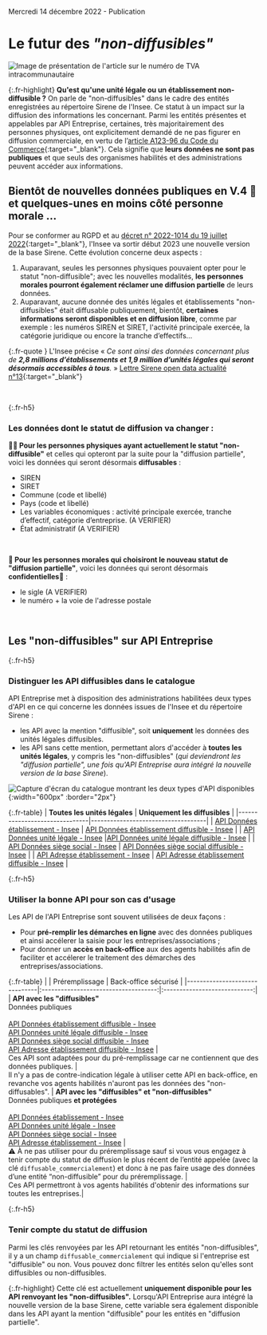 Mercredi 14 décembre 2022 - Publication

# Le futur des _"non-diffusibles"_
![Image de présentation de l'article sur le numéro de TVA intracommunautaire](<%= image_path('api_entreprise/blog/non-diffusible-image-principale.png') %>)

{:.fr-highlight}
**Qu'est qu'une unité légale ou un établissement non-diffusible ?**
On parle de "non-diffusibles" dans le cadre des entités enregistrées au répertoire Sirene de l'Insee. Ce statut à un impact sur la diffusion des informations les concernant.
Parmi les entités présentes et appelables par API Entreprise, certaines, très majoritairement des personnes physiques, ont explicitement demandé de ne pas figurer en diffusion commerciale, en vertu de l’[article A123-96 du Code du Commerce](https://www.legifrance.gouv.fr/codes/article_lc/LEGIARTI000031043097/){:target="_blank"}. Cela signifie que **leurs données ne sont pas publiques** et que seuls des organismes habilités et des administrations peuvent accéder aux informations.
<br>


## Bientôt de nouvelles données publiques en V.4 🎢 <br>et quelques-unes en moins côté personne morale ...

Pour se conformer au RGPD et au [décret n° 2022-1014 du 19 juillet 2022](https://www.legifrance.gouv.fr/jorf/id/JORFTEXT000046061058){:target="_blank"}, l'Insee va sortir début 2023 une nouvelle version de la base Sirene. Cette évolution concerne deux aspects&nbsp;: 
1. Auparavant, seules les personnes physiques pouvaient opter pour le statut "non-diffusible"; avec les nouvelles modalités, **les personnes morales pourront également réclamer une diffusion partielle** de leurs données.
2. Auparavant, aucune donnée des unités légales et établissements "non-diffusibles" était diffusable publiquement, bientôt, **certaines informations seront disponibles et en diffusion libre**, comme par exemple : les numéros SIREN et SIRET, l'activité principale exercée, la catégorie juridique ou encore la tranche d’effectifs…

{:.fr-quote }
L'Insee précise « _Ce sont ainsi des données concernant plus de **2,8 millions d’établissements et 1,9 million d’unités légales qui seront désormais accessibles à tous**._ » 
[Lettre Sirene open data actualité n°13](https://www.insee.fr/fr/information/6525081){:target="_blank"}

<br>

{:.fr-h5}
### Les données dont le statut de diffusion va changer :

**🧑‍⚕️ Pour les personnes physiques ayant actuellement le statut "non-diffusible"** et celles qui opteront par la suite pour la "diffusion partielle", voici les données qui seront désormais **diffusables**&nbsp;:
- SIREN
- SIRET
- Commune (code et libellé)
- Pays (code et libellé)
- Les variables économiques : activité principale exercée, tranche d’effectif, catégorie d’entreprise. (A VERIFIER)
- État administratif (A VERIFIER)

<br>

**🏢 Pour les personnes morales qui choisiront le nouveau statut de "diffusion partielle"**, voici les données qui seront désormais **confidentielles**🔐&nbsp;: 
- le sigle (A VERIFIER)
- le numéro + la voie de l'adresse postale

<br>

## Les "non-diffusibles" sur API Entreprise

{:.fr-h5}
### Distinguer les API diffusibles dans le catalogue

API Entreprise met à disposition des administrations habilitées deux types d'API en ce qui concerne les données issues de l'Insee et du répertoire Sirene&nbsp;: 
- les API avec la mention "diffusible", soit **uniquement** les données des unités légales diffusibles.
- les API sans cette mention, permettant alors d'accéder à **toutes les unités légales**, y compris les "non-diffusibles" (_qui deviendront les "diffusion partielle", une fois qu'API Entreprise aura intégré la nouvelle version de la base Sirene_).


![Capture d'écran du catalogue montrant les deux types d'API disponibles](<%= image_path('api_entreprise/blog/non-diffusible-catalogue-deux-types-d-api.png') %>){:width="600px" :border="2px"}


{:.fr-table}
| **Toutes les unités légales** | **Uniquement les diffusibles** |
|-------------------------------|------------------------------------|
| [API Données établissement - Insee](<%= endpoint_path(uid: 'insee/etablissements') %>)         | [API Données établissement diffusible - Insee](<%= endpoint_path(uid: 'insee/etablissements_diffusibles') %>)   |
| [API Données unité légale - Insee](<%= endpoint_path(uid: 'insee/unites_legales') %>)          |[API Données unité légale diffusible - Insee](<%= endpoint_path(uid: 'insee/unites_legales_diffusibles') %>)    |
| [API Données siège social - Insee](<%= endpoint_path(uid: 'insee/siege_social') %>)          | [API Données siège social diffusible - Insee](<%= endpoint_path(uid: 'insee/siege_social_diffusibles') %>)    |
| [API Adresse établissement - Insee](<%= endpoint_path(uid: 'insee/adresse_etablissements') %>)         | [API Adresse établissement diffusible - Insee](<%= endpoint_path(uid: 'insee/adresse_etablissements_diffusibles') %>)  |

{:.fr-h5}
### Utiliser la bonne API pour son cas d'usage

Les API de l'API Entreprise sont souvent utilisées de deux façons&nbsp;:
- Pour **pré-remplir les démarches en ligne** avec des données publiques et ainsi accélerer la saisie pour les entreprises/associations ;
- Pour donner un **accès en back-office** aux des agents habilités afin de faciliter et accélerer le traitement des démarches des entreprises/associations.

{:.fr-table}
|   | <span class='fr-badge fr-badge--sm fr-badge--new'>Préremplissage</span>  | <span class='fr-badge fr-badge--sm fr-badge--green-archipel fr-badge--new'>Back-office sécurisé</span> |
|-------------------------------|:------------------------------------:|:----------------------------:|
| **API avec les "diffusibles"**<br/><span class='fr-badge fr-badge--sm fr-badge--grey fr'>Données publiques</span><br><br>  [API Données établissement diffusible - Insee](<%= endpoint_path(uid: 'insee/etablissements_diffusibles') %>)<br/>[API Données unité légale diffusible - Insee](<%= endpoint_path(uid: 'insee/unites_legales_diffusibles') %>)<br/>[API Données siège social diffusible - Insee](<%= endpoint_path(uid: 'insee/siege_social_diffusibles') %>)<br/>[API Adresse établissement diffusible - Insee](<%= endpoint_path(uid: 'insee/adresse_etablissements_diffusibles') %>)  |  <span style="color:#1f8d49" class="fr-icon-checkbox-circle-fill" aria-hidden="true"></span><br>Ces API sont adaptées pour du pré-remplissage car ne contiennent que des données publiques. | <span style="color:#1f8d49" class="fr-icon-checkbox-circle-line" aria-hidden="true"></span><br>Il n'y a pas de contre-indication légale à utiliser cette API en back-office, en revanche vos agents habilités n'auront pas les données des "non-diffusables".
| **API avec les "diffusibles" et "non-diffusibles"**<br><span class='fr-badge fr-badge--sm fr-badge--white fr'>Données publiques **et protégées**</span><br><br/>  [API Données établissement - Insee](<%= endpoint_path(uid: 'insee/etablissements') %>)<br/>[API Données unité légale - Insee](<%= endpoint_path(uid: 'insee/unites_legales') %>)<br/>[API Données siège social - Insee](<%= endpoint_path(uid: 'insee/siege_social') %>)<br/>[API Adresse établissement - Insee](<%= endpoint_path(uid: 'insee/adresse_etablissements') %>) |   <span style="color:#d64d00" class="fr-icon-close-circle-line" aria-hidden="true"></span><br> ⚠️ À ne pas utiliser pour du préremplissage sauf si vous vous engagez à tenir compte du statut de diffusion le plus récent de l’entité appelée (avec la clé `diffusable_commercialement`) et donc à ne pas faire usage des données d’une entité “non-diffusible” pour du préremplissage. | <span style="color:#1f8d49" class="fr-icon-checkbox-circle-fill" aria-hidden="true"></span><br>Ces API permettront à vos agents habilités d'obtenir des informations sur toutes les entreprises.|

{:.fr-h5}
### Tenir compte du statut de diffusion
 
Parmi les clés renvoyées par les API retournant les entités "non-diffusibles", il y a un champ `diffusable_commercialement` qui indique si l'entreprise est "diffusible" ou non. Vous pouvez donc filtrer les entités selon qu'elles sont diffusibles ou non-diffusibles.

{:.fr-highlight}
Cette clé est actuellement **uniquement disponible pour les API renvoyant les "non-diffusibles".** Lorsqu'API Entreprise aura intégré la nouvelle version de la base Sirene, cette variable sera également disponible dans les API ayant la mention "diffusible" pour les entités en "diffusion partielle".
